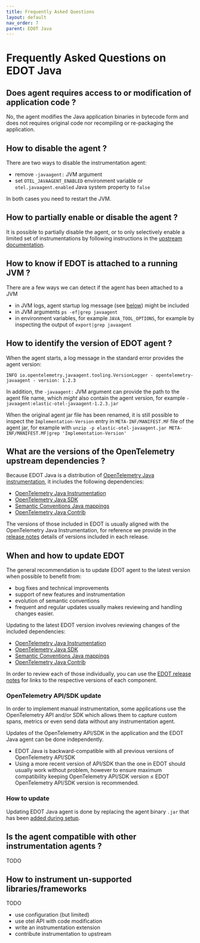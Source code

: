 ```yaml
---
title: Frequently Asked Questions
layout: default
nav_order: 7
parent: EDOT Java
---
```


# Frequently Asked Questions on EDOT Java

## Does agent requires access to or modification of application code ?

No, the agent modifies the Java application binaries in bytecode form and does not requires original code nor
recompiling or re-packaging the application.

## How to disable the agent ?

There are two ways to disable the instrumentation agent:

- remove `-javaagent:` JVM argument
- set `OTEL_JAVAAGENT_ENABLED` environment variable or `otel.javaagent.enabled` Java system property to `false`

In both cases you need to restart the JVM.

## How to partially enable or disable the agent ?

It is possible to partially disable the agent, or to only selectively enable a limited set of instrumentations
by following instructions in the [upstream documentation](https://opentelemetry.io/docs/zero-code/java/agent/disable/).

## How to know if EDOT is attached to a running JVM ?

There are a few ways we can detect if the agent has been attached to a JVM
- in JVM logs, agent startup log message (see [below](#how-to-identify-the-version-of-edot-agent-)) might be included
- in JVM arguments `ps -ef|grep javaagent`
- in environment variables, for example `JAVA_TOOL_OPTIONS`, for example by inspecting the output of `export|grep javaagent`

## How to identify the version of EDOT agent ?

When the agent starts, a log message in the standard error provides the agent version: 
```
INFO io.opentelemetry.javaagent.tooling.VersionLogger - opentelemetry-javaagent - version: 1.2.3
```

In addition, the `-javaagent:` JVM argument can provide the path to the agent file name, which _might_ also contain
the agent version, for example `-javaagent:elastic-otel-javaagent-1.2.3.jar`

When the original agent jar file has been renamed, it is still possible to inspect the `Implementation-Version` entry in `META-INF/MANIFEST.MF` file of the agent jar,
for example with `unzip -p elastic-otel-javaagent.jar META-INF/MANIFEST.MF|grep 'Implementation-Version'`

## What are the versions of the OpenTelemetry upstream dependencies ?

Because EDOT Java is a distribution of [OpenTelemetry Java instrumentation](https://github.com/open-telemetry/opentelemetry-java-instrumentation),
it includes the following dependencies:

- [OpenTelemetry Java Instrumentation](https://github.com/open-telemetry/opentelemetry-java-instrumentation)
- [OpenTelemetry Java SDK](https://github.com/open-telemetry/opentelemetry-java)
- [Semantic Conventions Java mappings](https://github.com/open-telemetry/semantic-conventions-java)
- [OpenTelemetry Java Contrib](https://github.com/open-telemetry/opentelemetry-java-contrib)

The versions of those included in EDOT is usually aligned with the OpenTelemetry Java Instrumentation, for reference we
provide in the [release notes](https://github.com/elastic/elastic-otel-java/releases) details of versions included in each release.

## When and how to update EDOT

The general recommendation is to update EDOT agent to the latest version when possible to benefit from:
- bug fixes and technical improvements
- support of new features and instrumentation
- evolution of semantic conventions
- frequent and regular updates usually makes reviewing and handling changes easier.

Updating to the latest EDOT version involves reviewing changes of the included dependencies:

- [OpenTelemetry Java Instrumentation](https://github.com/open-telemetry/opentelemetry-java-instrumentation)
- [OpenTelemetry Java SDK](https://github.com/open-telemetry/opentelemetry-java)
- [Semantic Conventions Java mappings](https://github.com/open-telemetry/semantic-conventions-java)
- [OpenTelemetry Java Contrib](https://github.com/open-telemetry/opentelemetry-java-contrib)

In order to review each of those individually, you can use the [EDOT release notes](https://github.com/elastic/elastic-otel-java/releases) 
for links to the respective versions of each component.

### OpenTelemetry API/SDK update

In order to implement manual instrumentation, some applications use the OpenTelemetry API and/or SDK which allows them
to capture custom spans, metrics or even send data without any instrumentation agent.

Updates of the OpenTelemetry API/SDK in the application and the EDOT Java agent can be done independently.
- EDOT Java is backward-compatible with all previous versions of OpenTelemetry API/SDK
- Using a more recent version of API/SDK than the one in EDOT should usually work without problem, however to ensure maximum compatibility keeping OpenTelemetry API/SDK version ≤ EDOT OpenTelemetry API/SDK version is recommended.

### How to update

Updating EDOT Java agent is done by replacing the agent binary `.jar` that has been [added during setup](./setup/).

## Is the agent compatible with other instrumentation agents ?

TODO

## How to instrument un-supported libraries/frameworks

TODO

- use configuration (but limited)
- use otel API with code modification
- write an instrumentation extension
- contribute instrumentation to upstream